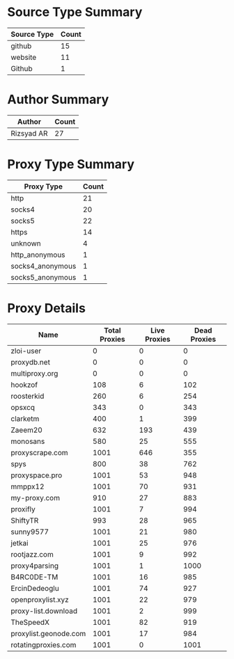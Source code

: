 # Source Type Summary

| Source Type | Count |
|-------------|-------|
| github | 15 |
| website | 11 |
| Github | 1 |


# Author Summary

| Author | Count |
|--------|-------|
| Rizsyad AR | 27 |


# Proxy Type Summary

| Proxy Type | Count |
|------------|-------|
| http | 21 |
| socks4 | 20 |
| socks5 | 22 |
| https | 14 |
| unknown | 4 |
| http_anonymous | 1 |
| socks4_anonymous | 1 |
| socks5_anonymous | 1 |


# Proxy Details

| Name | Total Proxies | Live Proxies | Dead Proxies |
|------|---------------|--------------|---------------|
| zloi-user | 0 | 0 | 0 |
| proxydb.net | 0 | 0 | 0 |
| multiproxy.org | 0 | 0 | 0 |
| hookzof | 108 | 6 | 102 |
| roosterkid | 260 | 6 | 254 |
| opsxcq | 343 | 0 | 343 |
| clarketm | 400 | 1 | 399 |
| Zaeem20 | 632 | 193 | 439 |
| monosans | 580 | 25 | 555 |
| proxyscrape.com | 1001 | 646 | 355 |
| spys | 800 | 38 | 762 |
| proxyspace.pro | 1001 | 53 | 948 |
| mmppx12 | 1001 | 70 | 931 |
| my-proxy.com | 910 | 27 | 883 |
| proxifly | 1001 | 7 | 994 |
| ShiftyTR | 993 | 28 | 965 |
| sunny9577 | 1001 | 21 | 980 |
| jetkai | 1001 | 25 | 976 |
| rootjazz.com | 1001 | 9 | 992 |
| proxy4parsing | 1001 | 1 | 1000 |
| B4RC0DE-TM | 1001 | 16 | 985 |
| ErcinDedeoglu | 1001 | 74 | 927 |
| openproxylist.xyz | 1001 | 22 | 979 |
| proxy-list.download | 1001 | 2 | 999 |
| TheSpeedX | 1001 | 82 | 919 |
| proxylist.geonode.com | 1001 | 17 | 984 |
| rotatingproxies.com | 1001 | 0 | 1001 |
